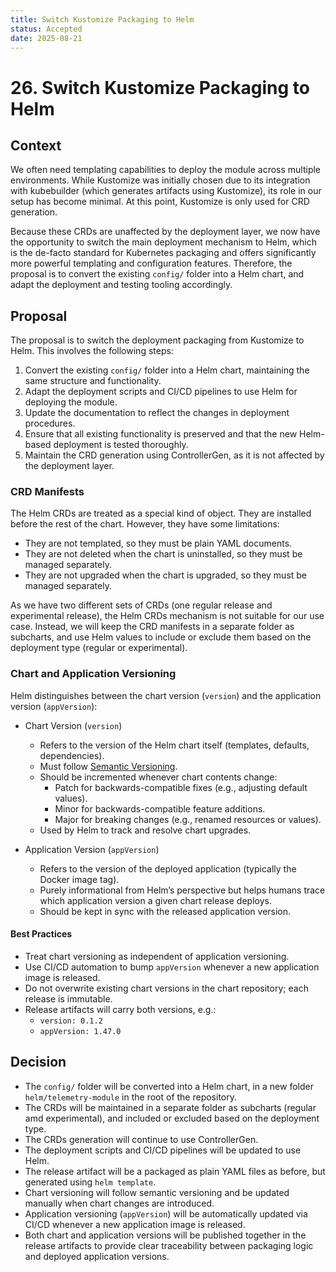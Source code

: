 ```yaml
---
title: Switch Kustomize Packaging to Helm
status: Accepted
date: 2025-08-21
---
```


# 26. Switch Kustomize Packaging to Helm

## Context

We often need templating capabilities to deploy the module across multiple environments. While Kustomize was initially chosen due to its integration with kubebuilder (which generates artifacts using Kustomize), its role in our setup has become minimal. At this point, Kustomize is only used for CRD generation.

Because these CRDs are unaffected by the deployment layer, we now have the opportunity to switch the main deployment mechanism to Helm, which is the de-facto standard for Kubernetes packaging and offers significantly more powerful templating and configuration features. Therefore, the proposal is to convert the existing `config/` folder into a Helm chart, and adapt the deployment and testing tooling accordingly.

## Proposal

The proposal is to switch the deployment packaging from Kustomize to Helm. This involves the following steps:
1. Convert the existing `config/` folder into a Helm chart, maintaining the same structure and functionality.
2. Adapt the deployment scripts and CI/CD pipelines to use Helm for deploying the module.
3. Update the documentation to reflect the changes in deployment procedures.
4. Ensure that all existing functionality is preserved and that the new Helm-based deployment is tested thoroughly.
5. Maintain the CRD generation using ControllerGen, as it is not affected by the deployment layer.

### CRD Manifests
The Helm CRDs are treated as a special kind of object. They are installed before the rest of the chart. However, they have some limitations:
- They are not templated, so they must be plain YAML documents.
- They are not deleted when the chart is uninstalled, so they must be managed separately.
- They are not upgraded when the chart is upgraded, so they must be managed separately.

As we have two different sets of CRDs (one regular release and experimental release), the Helm CRDs mechanism is not suitable for our use case. Instead, we will keep the CRD manifests in a separate folder as subcharts, and use Helm values to include or exclude them based on the deployment type (regular or experimental).

### Chart and Application Versioning

Helm distinguishes between the chart version (`version`) and the application version (`appVersion`):

- Chart Version (`version`)
    - Refers to the version of the Helm chart itself (templates, defaults, dependencies).
    - Must follow [Semantic Versioning](https://semver.org/).
    - Should be incremented whenever chart contents change:
        - Patch for backwards-compatible fixes (e.g., adjusting default values).
        - Minor for backwards-compatible feature additions.
        - Major for breaking changes (e.g., renamed resources or values).
    - Used by Helm to track and resolve chart upgrades.

- Application Version (`appVersion`)
    - Refers to the version of the deployed application (typically the Docker image tag).
    - Purely informational from Helm’s perspective but helps humans trace which application version a given chart release deploys.
    - Should be kept in sync with the released application version.

#### Best Practices
- Treat chart versioning as independent of application versioning.
- Use CI/CD automation to bump `appVersion` whenever a new application image is released.
- Do not overwrite existing chart versions in the chart repository; each release is immutable.
- Release artifacts will carry both versions, e.g.:
    - `version: 0.1.2`
    - `appVersion: 1.47.0`
  
## Decision
- The `config/` folder will be converted into a Helm chart, in a new folder `helm/telemetry-module` in the root of the repository.
- The CRDs will be maintained in a separate folder as subcharts (regular amd experimental), and included or excluded based on the deployment type.
- The CRDs generation will continue to use ControllerGen.
- The deployment scripts and CI/CD pipelines will be updated to use Helm.
- The release artifact will be a packaged as plain YAML files as before, but generated using `helm template`.
- Chart versioning will follow semantic versioning and be updated manually when chart changes are introduced.
- Application versioning (`appVersion`) will be automatically updated via CI/CD whenever a new application image is released.
- Both chart and application versions will be published together in the release artifacts to provide clear traceability between packaging logic and deployed application versions.